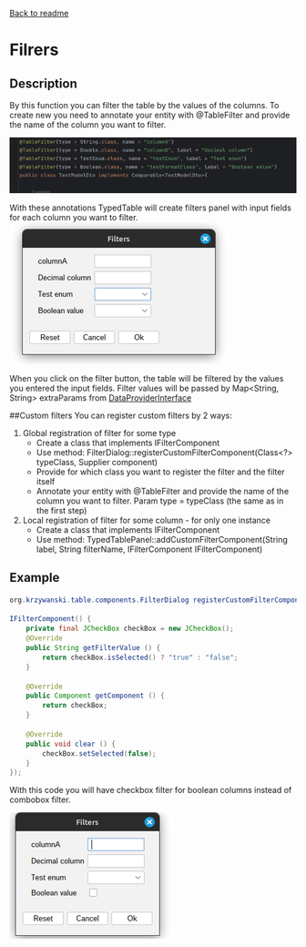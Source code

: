 [Back to readme](../../../readme.MD)

# Filrers

## Description

By this function you can filter the table by the values of the columns.
To create new you need to annotate your entity with @TableFilter and provide the name of the column you want to filter.

![img_1.png](img_1.png)

With these annotations TypedTable will create filters panel with input fields for each column you want to filter.
![img.png](img.png)

When you click on the filter button, the table will be filtered by the values you entered the input fields.
Filter values will be passed by Map<String, String> extraParams
from [DataProviderInterface](../../../typedTable/src/main/java/org/krzywanski/table/providers/DataProviderInterface.java)

##Custom filters
You can register custom filters by 2 ways:

1. Global registration of filter for some type
    - Create a class that implements IFilterComponent
    - Use method: FilterDialog::registerCustomFilterComponent(Class<?> typeClass, Supplier<IFilterComponent> component)
    - Provide for which class you want to register the filter and the filter itself
    - Annotate your entity with @TableFilter and provide the name of the column you want to filter. Param type =
      typeClass (the same as in the first step)
2. Local registration of filter for some column - for only one instance
    - Create a class that implements IFilterComponent
    - Use method: TypedTablePanel::addCustomFilterComponent(String label, String filterName, IFilterComponent
      IFilterComponent)

## Example

```java
org.krzywanski.table.components.FilterDialog registerCustomFilterComponent(Boolean .class, () ->new

IFilterComponent() {
    private final JCheckBox checkBox = new JCheckBox();
    @Override
    public String getFilterValue () {
        return checkBox.isSelected() ? "true" : "false";
    }

    @Override
    public Component getComponent () {
        return checkBox;
    }

    @Override
    public void clear () {
        checkBox.setSelected(false);
    }
});
```

With this code you will have checkbox filter for boolean columns instead of combobox filter.

![img_2.png](img_2.png)
